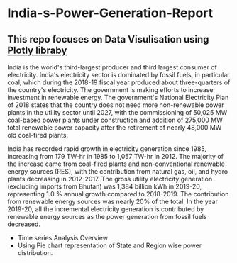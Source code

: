 # India-s-Power-Generation-Report

## This repo focuses on Data Visulisation using [Plotly libraby](https://plotly.com/)

India is the world's third-largest producer and third largest consumer of electricity.
India's electricity sector is dominated by fossil fuels, in particular coal, which during the 2018-19 fiscal year produced about three-quarters of the country's electricity. The government is making efforts to increase investment in renewable energy. The government's National Electricity Plan of 2018 states that the country does not need more non-renewable power plants in the utility sector until 2027, with the commissioning of 50,025 MW coal-based power plants under construction and addition of 275,000 MW total renewable power capacity after the retirement of nearly 48,000 MW old coal-fired plants.

India has recorded rapid growth in electricity generation since 1985, increasing from 179 TW-hr in 1985 to 1,057 TW-hr in 2012. The majority of the increase came from coal-fired plants and non-conventional renewable energy sources (RES), with the contribution from natural gas, oil, and hydro plants decreasing in 2012-2017. The gross utility electricity generation (excluding imports from Bhutan) was 1,384 billion kWh in 2019-20, representing 1.0 % annual growth compared to 2018-2019. The contribution from renewable energy sources was nearly 20% of the total. In the year 2019-20, all the incremental electricity generation is contributed by renewable energy sources as the power generation from fossil fuels decreased.

- Time series Analysis Overview
- Using Pie chart representation of State and Region wise power distribution.



